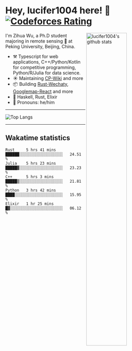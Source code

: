 # Hey, lucifer1004 here! :wave: [![Codeforces Rating](https://cfrating.ihcr.top/?user=lucifer1004&style=flat-square)](https://codeforces.com/profile/lucifer1004)

<img width="50%" align="right" alt="lucifer1004's github stats" src="https://github-readme-stats.vercel.app/api?username=lucifer1004&show_icons=true">

I'm Zihua Wu, a Ph.D student majoring in remote sensing :satellite: at Peking University, Beijing, China.

- :hammer_and_pick: Typescript for web applications, C++/Python/Kotlin for competitive programming, Python/R/Julia for data science.
- :sunny: Maintaining [CP-Wiki](https://cp-wiki.vercel.app) and more 
- :package: Building [Rust-Wechaty](https://github.com/wechaty/rust-wechaty), [Googlemap-React](https://github.com/googlemap-react/googlemap-react) and more
- :seedling: Haskell, Rust, Elixir
- :man: Pronouns: he/him

---

![Top Langs](https://github-readme-stats.vercel.app/api/top-langs/?username=lucifer1004&layout=compact)

---

## Wakatime statistics

<!--START_SECTION:waka-->
```text
Rust     5 hrs 41 mins   ██████░░░░░░░░░░░░░░░░░░░   24.51 % 
Julia    5 hrs 23 mins   █████▓░░░░░░░░░░░░░░░░░░░   23.23 % 
C++      5 hrs 3 mins    █████▒░░░░░░░░░░░░░░░░░░░   21.81 % 
Python   3 hrs 42 mins   ████░░░░░░░░░░░░░░░░░░░░░   15.95 % 
Elixir   1 hr 25 mins    █▓░░░░░░░░░░░░░░░░░░░░░░░   06.12 % 
```
<!--END_SECTION:waka-->
